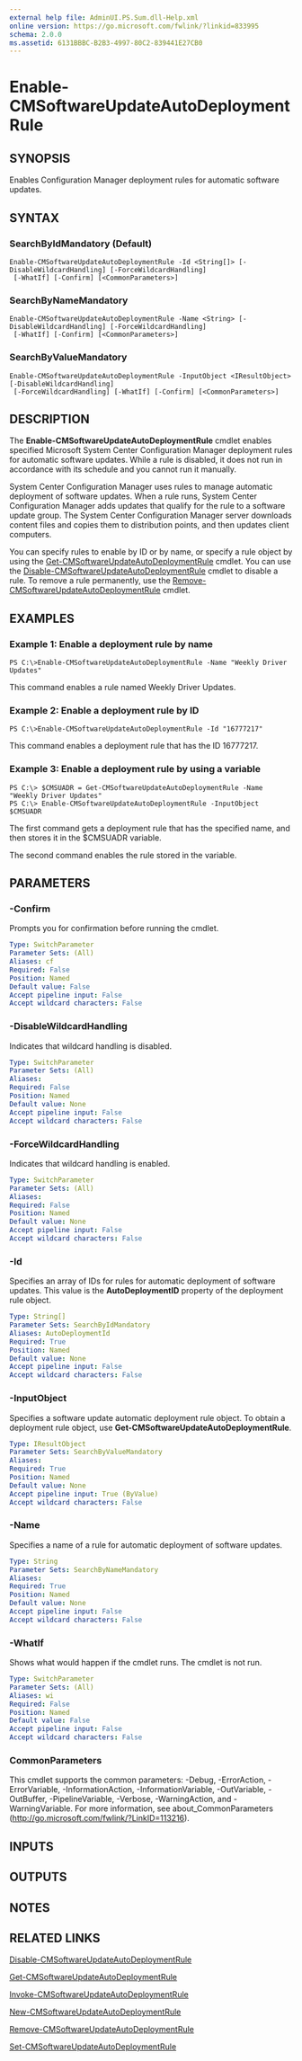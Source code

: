 ```yaml
---
external help file: AdminUI.PS.Sum.dll-Help.xml
online version: https://go.microsoft.com/fwlink/?linkid=833995
schema: 2.0.0
ms.assetid: 6131BBBC-B2B3-4997-80C2-839441E27CB0
---
```


# Enable-CMSoftwareUpdateAutoDeploymentRule

## SYNOPSIS
Enables Configuration Manager deployment rules for automatic software updates.

## SYNTAX

### SearchByIdMandatory (Default)
```
Enable-CMSoftwareUpdateAutoDeploymentRule -Id <String[]> [-DisableWildcardHandling] [-ForceWildcardHandling]
 [-WhatIf] [-Confirm] [<CommonParameters>]
```

### SearchByNameMandatory
```
Enable-CMSoftwareUpdateAutoDeploymentRule -Name <String> [-DisableWildcardHandling] [-ForceWildcardHandling]
 [-WhatIf] [-Confirm] [<CommonParameters>]
```

### SearchByValueMandatory
```
Enable-CMSoftwareUpdateAutoDeploymentRule -InputObject <IResultObject> [-DisableWildcardHandling]
 [-ForceWildcardHandling] [-WhatIf] [-Confirm] [<CommonParameters>]
```

## DESCRIPTION
The **Enable-CMSoftwareUpdateAutoDeploymentRule** cmdlet enables specified Microsoft System Center Configuration Manager deployment rules for automatic software updates.
While a rule is disabled, it does not run in accordance with its schedule and you cannot run it manually.

System Center Configuration Manager uses rules to manage automatic deployment of software updates.
When a rule runs, System Center Configuration Manager adds updates that qualify for the rule to a software update group.
The System Center Configuration Manager server downloads content files and copies them to distribution points, and then updates client computers.

You can specify rules to enable by ID or by name, or specify a rule object by using the [Get-CMSoftwareUpdateAutoDeploymentRule](./Get-CMSoftwareUpdateAutoDeploymentRule.md) cmdlet.
You can use the [Disable-CMSoftwareUpdateAutoDeploymentRule](./Disable-CMSoftwareUpdateAutoDeploymentRule.md) cmdlet to disable a rule.
To remove a rule permanently, use the [Remove-CMSoftwareUpdateAutoDeploymentRule](./Remove-CMSoftwareUpdateAutoDeploymentRule.md) cmdlet.

## EXAMPLES

### Example 1: Enable a deployment rule by name
```
PS C:\>Enable-CMSoftwareUpdateAutoDeploymentRule -Name "Weekly Driver Updates"
```

This command enables a rule named Weekly Driver Updates.

### Example 2: Enable a deployment rule by ID
```
PS C:\>Enable-CMSoftwareUpdateAutoDeploymentRule -Id "16777217"
```

This command enables a deployment rule that has the ID 16777217.

### Example 3: Enable a deployment rule by using a variable
```
PS C:\> $CMSUADR = Get-CMSoftwareUpdateAutoDeploymentRule -Name "Weekly Driver Updates"
PS C:\> Enable-CMSoftwareUpdateAutoDeploymentRule -InputObject $CMSUADR
```

The first command gets a deployment rule that has the specified name, and then stores it in the $CMSUADR variable.

The second command enables the rule stored in the variable.

## PARAMETERS

### -Confirm
Prompts you for confirmation before running the cmdlet.

```yaml
Type: SwitchParameter
Parameter Sets: (All)
Aliases: cf
Required: False
Position: Named
Default value: False
Accept pipeline input: False
Accept wildcard characters: False
```

### -DisableWildcardHandling
Indicates that wildcard handling is disabled.

```yaml
Type: SwitchParameter
Parameter Sets: (All)
Aliases: 
Required: False
Position: Named
Default value: None
Accept pipeline input: False
Accept wildcard characters: False
```

### -ForceWildcardHandling
Indicates that wildcard handling is enabled.

```yaml
Type: SwitchParameter
Parameter Sets: (All)
Aliases: 
Required: False
Position: Named
Default value: None
Accept pipeline input: False
Accept wildcard characters: False
```

### -Id
Specifies an array of IDs for rules for automatic deployment of software updates.
This value is the **AutoDeploymentID** property of the deployment rule object.

```yaml
Type: String[]
Parameter Sets: SearchByIdMandatory
Aliases: AutoDeploymentId
Required: True
Position: Named
Default value: None
Accept pipeline input: False
Accept wildcard characters: False
```

### -InputObject
Specifies a software update automatic deployment rule object.
To obtain a deployment rule object, use **Get-CMSoftwareUpdateAutoDeploymentRule**.

```yaml
Type: IResultObject
Parameter Sets: SearchByValueMandatory
Aliases: 
Required: True
Position: Named
Default value: None
Accept pipeline input: True (ByValue)
Accept wildcard characters: False
```

### -Name
Specifies a name of a rule for automatic deployment of software updates.

```yaml
Type: String
Parameter Sets: SearchByNameMandatory
Aliases: 
Required: True
Position: Named
Default value: None
Accept pipeline input: False
Accept wildcard characters: False
```

### -WhatIf
Shows what would happen if the cmdlet runs.
The cmdlet is not run.

```yaml
Type: SwitchParameter
Parameter Sets: (All)
Aliases: wi
Required: False
Position: Named
Default value: False
Accept pipeline input: False
Accept wildcard characters: False
```

### CommonParameters
This cmdlet supports the common parameters: -Debug, -ErrorAction, -ErrorVariable, -InformationAction, -InformationVariable, -OutVariable, -OutBuffer, -PipelineVariable, -Verbose, -WarningAction, and -WarningVariable. For more information, see about_CommonParameters (http://go.microsoft.com/fwlink/?LinkID=113216).

## INPUTS

## OUTPUTS

## NOTES

## RELATED LINKS

[Disable-CMSoftwareUpdateAutoDeploymentRule](./Disable-CMSoftwareUpdateAutoDeploymentRule.md)

[Get-CMSoftwareUpdateAutoDeploymentRule](./Get-CMSoftwareUpdateAutoDeploymentRule.md)

[Invoke-CMSoftwareUpdateAutoDeploymentRule](./Invoke-CMSoftwareUpdateAutoDeploymentRule.md)

[New-CMSoftwareUpdateAutoDeploymentRule](./New-CMSoftwareUpdateAutoDeploymentRule.md)

[Remove-CMSoftwareUpdateAutoDeploymentRule](./Remove-CMSoftwareUpdateAutoDeploymentRule.md)

[Set-CMSoftwareUpdateAutoDeploymentRule](./Set-CMSoftwareUpdateAutoDeploymentRule.md)


